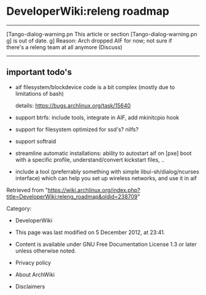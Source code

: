 DeveloperWiki:releng roadmap
============================

  ------------------------ ------------------------ ------------------------
  [Tango-dialog-warning.pn This article or section  [Tango-dialog-warning.pn
  g]                       is out of date.          g]
                           Reason: Arch dropped AIF 
                           for now; not sure if     
                           there's a releng team at 
                           all anymore (Discuss)    
  ------------------------ ------------------------ ------------------------

important todo's
----------------

-   aif filesystem/blockdevice code is a bit complex (mostly due to
    limitations of bash)

     details: https://bugs.archlinux.org/task/15640

-   support btrfs: include tools, integrate in AIF, add mkinitcpio hook
-   support for filesystem optimized for ssd's? nilfs?
-   support softraid
-   streamline automatic installations: ability to autostart aif on
    [pxe] boot with a specific profile, understand/convert kickstart
    files, ..
-   include a tool (preferrably something with simple
    libui-sh/dialog/ncurses interface) which can help you set up
    wireless networks, and use it in aif

Retrieved from
"https://wiki.archlinux.org/index.php?title=DeveloperWiki:releng_roadmap&oldid=238709"

Category:

-   DeveloperWiki

-   This page was last modified on 5 December 2012, at 23:41.
-   Content is available under GNU Free Documentation License 1.3 or
    later unless otherwise noted.
-   Privacy policy
-   About ArchWiki
-   Disclaimers
